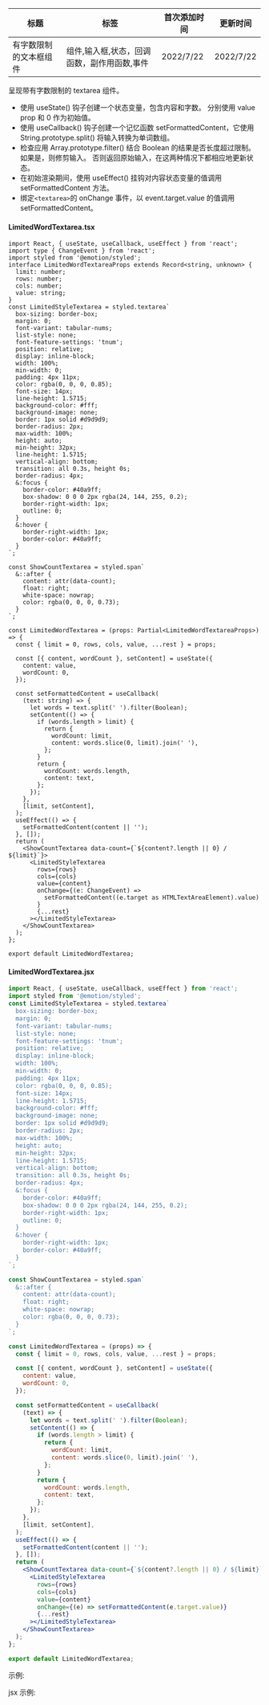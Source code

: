 | 标题                   | 标签                                        | 首次添加时间 | 更新时间  |
| ---------------------- | ------------------------------------------- | ------------ | --------- |
| 有字数限制的文本框组件 | 组件,输入框,状态，回调函数，副作用函数,事件 | 2022/7/22    | 2022/7/22 |

呈现带有字数限制的 textarea 组件。

- 使用 useState() 钩子创建一个状态变量，包含内容和字数。 分别使用 value prop 和 0 作为初始值。
- 使用 useCallback() 钩子创建一个记忆函数 setFormattedContent，它使用 String.prototype.split() 将输入转换为单词数组。
- 检查应用 Array.prototype.filter() 结合 Boolean 的结果是否长度超过限制。 如果是，则修剪输入。 否则返回原始输入，在这两种情况下都相应地更新状态。
- 在初始渲染期间，使用 useEffect() 挂钩对内容状态变量的值调用 setFormattedContent 方法。
- 绑定`<textarea>`的 onChange 事件，以 event.target.value 的值调用 setFormattedContent。

#### LimitedWordTextarea.tsx

```tsx | pure
import React, { useState, useCallback, useEffect } from 'react';
import type { ChangeEvent } from 'react';
import styled from '@emotion/styled';
interface LimitedWordTextareaProps extends Record<string, unknown> {
  limit: number;
  rows: number;
  cols: number;
  value: string;
}
const LimitedStyleTextarea = styled.textarea`
  box-sizing: border-box;
  margin: 0;
  font-variant: tabular-nums;
  list-style: none;
  font-feature-settings: 'tnum';
  position: relative;
  display: inline-block;
  width: 100%;
  min-width: 0;
  padding: 4px 11px;
  color: rgba(0, 0, 0, 0.85);
  font-size: 14px;
  line-height: 1.5715;
  background-color: #fff;
  background-image: none;
  border: 1px solid #d9d9d9;
  border-radius: 2px;
  max-width: 100%;
  height: auto;
  min-height: 32px;
  line-height: 1.5715;
  vertical-align: bottom;
  transition: all 0.3s, height 0s;
  border-radius: 4px;
  &:focus {
    border-color: #40a9ff;
    box-shadow: 0 0 0 2px rgba(24, 144, 255, 0.2);
    border-right-width: 1px;
    outline: 0;
  }
  &:hover {
    border-right-width: 1px;
    border-color: #40a9ff;
  }
`;

const ShowCountTextarea = styled.span`
  &::after {
    content: attr(data-count);
    float: right;
    white-space: nowrap;
    color: rgba(0, 0, 0, 0.73);
  }
`;

const LimitedWordTextarea = (props: Partial<LimitedWordTextareaProps>) => {
  const { limit = 0, rows, cols, value, ...rest } = props;

  const [{ content, wordCount }, setContent] = useState({
    content: value,
    wordCount: 0,
  });

  const setFormattedContent = useCallback(
    (text: string) => {
      let words = text.split(' ').filter(Boolean);
      setContent(() => {
        if (words.length > limit) {
          return {
            wordCount: limit,
            content: words.slice(0, limit).join(' '),
          };
        }
        return {
          wordCount: words.length,
          content: text,
        };
      });
    },
    [limit, setContent],
  );
  useEffect(() => {
    setFormattedContent(content || '');
  }, []);
  return (
    <ShowCountTextarea data-count={`${content?.length || 0} / ${limit}`}>
      <LimitedStyleTextarea
        rows={rows}
        cols={cols}
        value={content}
        onChange={(e: ChangeEvent) =>
          setFormattedContent((e.target as HTMLTextAreaElement).value)
        }
        {...rest}
      ></LimitedStyleTextarea>
    </ShowCountTextarea>
  );
};

export default LimitedWordTextarea;
```

#### LimitedWordTextarea.jsx

```jsx | pure
import React, { useState, useCallback, useEffect } from 'react';
import styled from '@emotion/styled';
const LimitedStyleTextarea = styled.textarea`
  box-sizing: border-box;
  margin: 0;
  font-variant: tabular-nums;
  list-style: none;
  font-feature-settings: 'tnum';
  position: relative;
  display: inline-block;
  width: 100%;
  min-width: 0;
  padding: 4px 11px;
  color: rgba(0, 0, 0, 0.85);
  font-size: 14px;
  line-height: 1.5715;
  background-color: #fff;
  background-image: none;
  border: 1px solid #d9d9d9;
  border-radius: 2px;
  max-width: 100%;
  height: auto;
  min-height: 32px;
  line-height: 1.5715;
  vertical-align: bottom;
  transition: all 0.3s, height 0s;
  border-radius: 4px;
  &:focus {
    border-color: #40a9ff;
    box-shadow: 0 0 0 2px rgba(24, 144, 255, 0.2);
    border-right-width: 1px;
    outline: 0;
  }
  &:hover {
    border-right-width: 1px;
    border-color: #40a9ff;
  }
`;

const ShowCountTextarea = styled.span`
  &::after {
    content: attr(data-count);
    float: right;
    white-space: nowrap;
    color: rgba(0, 0, 0, 0.73);
  }
`;

const LimitedWordTextarea = (props) => {
  const { limit = 0, rows, cols, value, ...rest } = props;

  const [{ content, wordCount }, setContent] = useState({
    content: value,
    wordCount: 0,
  });

  const setFormattedContent = useCallback(
    (text) => {
      let words = text.split(' ').filter(Boolean);
      setContent(() => {
        if (words.length > limit) {
          return {
            wordCount: limit,
            content: words.slice(0, limit).join(' '),
          };
        }
        return {
          wordCount: words.length,
          content: text,
        };
      });
    },
    [limit, setContent],
  );
  useEffect(() => {
    setFormattedContent(content || '');
  }, []);
  return (
    <ShowCountTextarea data-count={`${content?.length || 0} / ${limit}`}>
      <LimitedStyleTextarea
        rows={rows}
        cols={cols}
        value={content}
        onChange={(e) => setFormattedContent(e.target.value)}
        {...rest}
      ></LimitedStyleTextarea>
    </ShowCountTextarea>
  );
};

export default LimitedWordTextarea;
```

示例:

<code src="./Demo.zh-CN.tsx"></code>

jsx 示例:

<code src="./jsx/Demo.zh-CN.jsx"></code>

